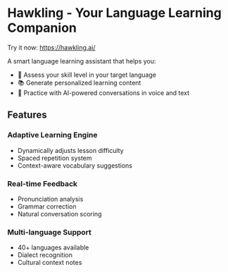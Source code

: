 # Hawkling - Your Language Learning Companion

Try it now: https://hawkling.ai/

A smart language learning assistant that helps you:
- 🎯 Assess your skill level in your target language
- 📚 Generate personalized learning content
- 💬 Practice with AI-powered conversations in voice and text

## Features

### Adaptive Learning Engine
- Dynamically adjusts lesson difficulty
- Spaced repetition system
- Context-aware vocabulary suggestions

### Real-time Feedback
- Pronunciation analysis
- Grammar correction
- Natural conversation scoring

### Multi-language Support
- 40+ languages available
- Dialect recognition
- Cultural context notes

